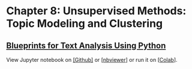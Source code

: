 # Chapter 8: Unsupervised Methods: Topic Modeling and Clustering

## [Blueprints for Text Analysis Using Python](https://github.com/blueprints-for-text-analytics-python/blueprints-text)

View Jupyter notebook on 
[[Github]](Topic_Modeling_Clustering.ipynb) or
[[nbviewer](https://nbviewer.ipython.org/github/blueprints-for-text-analytics-python/blueprints-text/blob/master/ch08/Topic_Modeling_Clustering.ipynb)] or run it on 
[[Colab](https://colab.research.google.com/github/blueprints-for-text-analytics-python/blueprints-text/blob/master/ch08/Topic_Modeling_Clustering.ipynb)].
